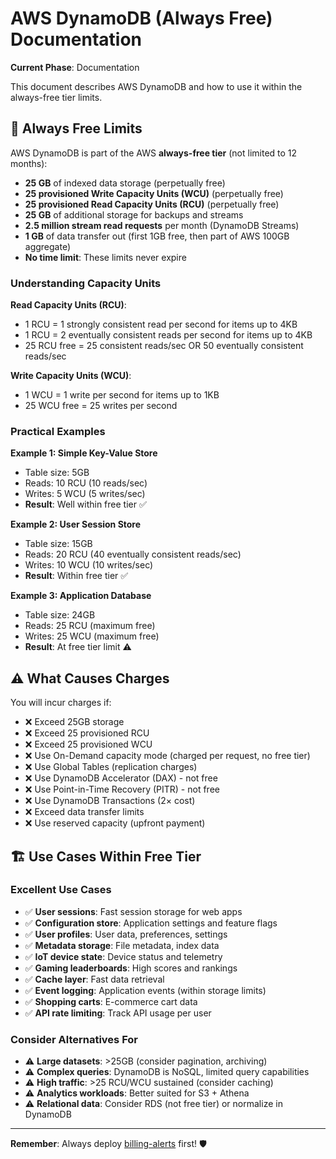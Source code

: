 # AWS DynamoDB (Always Free) Documentation

**Current Phase**: Documentation

This document describes AWS DynamoDB and how to use it within the always-free tier limits.

## 🎯 Always Free Limits

AWS DynamoDB is part of the AWS **always-free tier** (not limited to 12 months):

- **25 GB** of indexed data storage (perpetually free)
- **25 provisioned Write Capacity Units (WCU)** (perpetually free)
- **25 provisioned Read Capacity Units (RCU)** (perpetually free)
- **25 GB** of additional storage for backups and streams
- **2.5 million stream read requests** per month (DynamoDB Streams)
- **1 GB** of data transfer out (first 1GB free, then part of AWS 100GB aggregate)
- **No time limit**: These limits never expire

### Understanding Capacity Units

**Read Capacity Units (RCU)**:
- 1 RCU = 1 strongly consistent read per second for items up to 4KB
- 1 RCU = 2 eventually consistent reads per second for items up to 4KB
- 25 RCU free = 25 consistent reads/sec OR 50 eventually consistent reads/sec

**Write Capacity Units (WCU)**:
- 1 WCU = 1 write per second for items up to 1KB
- 25 WCU free = 25 writes per second

### Practical Examples

**Example 1: Simple Key-Value Store**
- Table size: 5GB
- Reads: 10 RCU (10 reads/sec)
- Writes: 5 WCU (5 writes/sec)
- **Result**: Well within free tier ✅

**Example 2: User Session Store**
- Table size: 15GB
- Reads: 20 RCU (40 eventually consistent reads/sec)
- Writes: 10 WCU (10 writes/sec)
- **Result**: Within free tier ✅

**Example 3: Application Database**
- Table size: 24GB
- Reads: 25 RCU (maximum free)
- Writes: 25 WCU (maximum free)
- **Result**: At free tier limit ⚠️

## ⚠️ What Causes Charges

You will incur charges if:
- ❌ Exceed 25GB storage
- ❌ Exceed 25 provisioned RCU
- ❌ Exceed 25 provisioned WCU
- ❌ Use On-Demand capacity mode (charged per request, no free tier)
- ❌ Use Global Tables (replication charges)
- ❌ Use DynamoDB Accelerator (DAX) - not free
- ❌ Use Point-in-Time Recovery (PITR) - not free
- ❌ Use DynamoDB Transactions (2× cost)
- ❌ Exceed data transfer limits
- ❌ Use reserved capacity (upfront payment)

## 🏗️ Use Cases Within Free Tier

### Excellent Use Cases
- ✅ **User sessions**: Fast session storage for web apps
- ✅ **Configuration store**: Application settings and feature flags
- ✅ **User profiles**: User data, preferences, settings
- ✅ **Metadata storage**: File metadata, index data
- ✅ **IoT device state**: Device status and telemetry
- ✅ **Gaming leaderboards**: High scores and rankings
- ✅ **Cache layer**: Fast data retrieval
- ✅ **Event logging**: Application events (within storage limits)
- ✅ **Shopping carts**: E-commerce cart data
- ✅ **API rate limiting**: Track API usage per user

### Consider Alternatives For
- ⚠️ **Large datasets**: >25GB (consider pagination, archiving)
- ⚠️ **Complex queries**: DynamoDB is NoSQL, limited query capabilities
- ⚠️ **High traffic**: >25 RCU/WCU sustained (consider caching)
- ⚠️ **Analytics workloads**: Better suited for S3 + Athena
- ⚠️ **Relational data**: Consider RDS (not free tier) or normalize in DynamoDB

---

**Remember**: Always deploy [billing-alerts](../billing-alerts/) first! 🛡️
